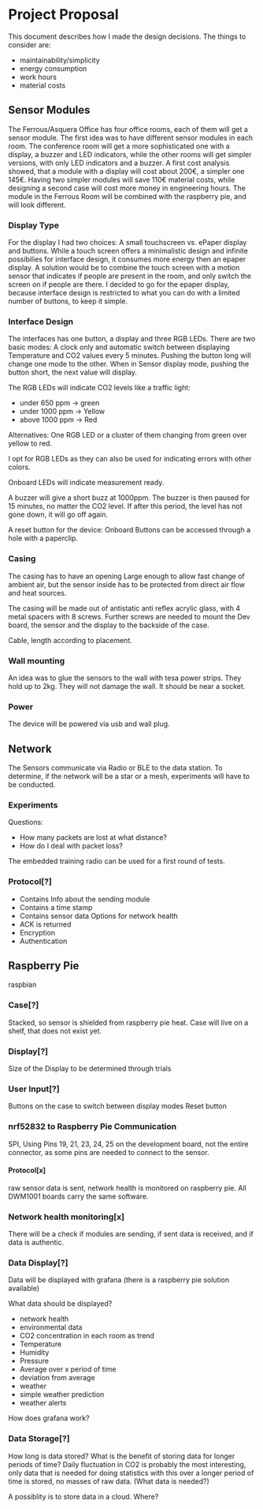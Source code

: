 # Project Proposal

This document describes how I made the design decisions. The things to consider are:

- maintainability/simplicity
- energy consumption
- work hours
- material costs


## Sensor Modules

The Ferrous/Asquera Office has four office rooms, each of them will get a sensor module. The first idea was to have different sensor modules in each room. The conference room will get a more sophisticated one with a display, a buzzer and LED indicators, while the other rooms will get simpler versions, with only LED indicators and a buzzer.
A first cost analysis showed, that a module with a display will cost about 200€, a simpler one 145€. Having two simpler modules will save 110€ material costs, while designing a second case will cost more money in engineering hours. The module in the Ferrous Room will be combined with the raspberry pie, and will look different.


### Display Type

For the display I had two choices: A small touchscreen vs. ePaper display and buttons. While a touch screen offers a minimalistic design and infinite possibilies for interface design, it consumes more energy then an epaper display. A solution would be to combine the touch screen with a motion sensor that indicates if people are present in the room, and only switch the screen on if people are there.
I decided to go for the epaper display, because interface design is restricted to what you can do with a limited number of buttons, to keep it simple.


### Interface Design

The interfaces has one button, a display and three RGB LEDs. There are two basic modes: A clock only and automatic switch between displaying Temperature and CO2 values every 5 minutes. Pushing the button long will change one mode to the other. When in Sensor display mode, pushing the button short, the next value will display.

The RGB LEDs will indicate CO2 levels like a traffic light:

- under 650 ppm -> green
- under 1000 ppm -> Yellow
- above 1000 ppm -> Red

Alternatives: One RGB LED or a cluster of them changing from green over yellow to red.

I opt for RGB LEDs as they can also be used for indicating errors with other colors.

Onboard LEDs will indicate measurement ready.

A buzzer will give a short buzz at 1000ppm. The buzzer is then paused for 15 minutes, no matter the CO2 level. If after this period, the level has not gone down, it will go off again.

A reset button for the device: Onboard Buttons can be accessed through a hole with a paperclip.


### Casing

The casing has to have an opening Large enough to allow fast change of ambient air, but the sensor inside has to be protected from direct air flow and heat sources.

The casing will be made out of antistatic anti reflex acrylic glass, with 4 metal spacers with 8 screws. Further screws are needed to mount the Dev board, the sensor and the display to the backside of the case.

Cable, length according to placement.


### Wall mounting

An idea was to glue the sensors to the wall with tesa power strips. They hold up to 2kg. They will not damage the wall. It should be near a socket.


### Power

The device will be powered via usb and wall plug.


## Network

The Sensors communicate via Radio or BLE to the data station.
To determine, if the network will be a star or a mesh, experiments will have to be conducted.


### Experiments

Questions:
- How many packets are lost at what distance?
- How do I deal with packet loss?

The embedded training radio can be used for a first round of tests.


### Protocol[?]

- Contains Info about the sending module
- Contains a time stamp
- Contains sensor data
Options for network health
- ACK is returned
- Encryption
- Authentication


## Raspberry Pie
raspbian

### Case[?]

Stacked, so sensor is shielded from raspberry pie heat.
Case will live on a shelf, that does not exist yet.

### Display[?]

Size of the Display to be determined through trials


### User Input[?]

Buttons on the case to switch between display modes
Reset button


### nrf52832 to Raspberry Pie Communication

SPI, Using Pins 19, 21, 23, 24, 25 on the development board, not the entire connector, as some pins are needed to connect to the sensor.

#### Protocol[x]
raw sensor data is sent, network health is monitored on raspberry pie. All DWM1001 boards carry the same software.

### Network health monitoring[x]

There will be a check if modules are sending, if sent data is received, and if data is authentic.

### Data Display[?]

Data will be displayed with grafana (there is a raspberry pie solution available)

What data should be displayed?
 - network health
 - environmental data
  - CO2 concentration in each room as trend
  - Temperature
  - Humidity
  - Pressure
  - Average over x period of time
  - deviation from average
 - weather
  - simple weather prediction
  - weather alerts  

How does grafana work?

### Data Storage[?]

How long is data stored? What is the benefit of storing data for longer periods of time?
Daily fluctuation in CO2 is probably the most interesting, only data that is needed for doing statistics with this over a longer period of time is stored, no masses of raw data. (What data is needed?)

A possiblity is to store data in a cloud. Where?
